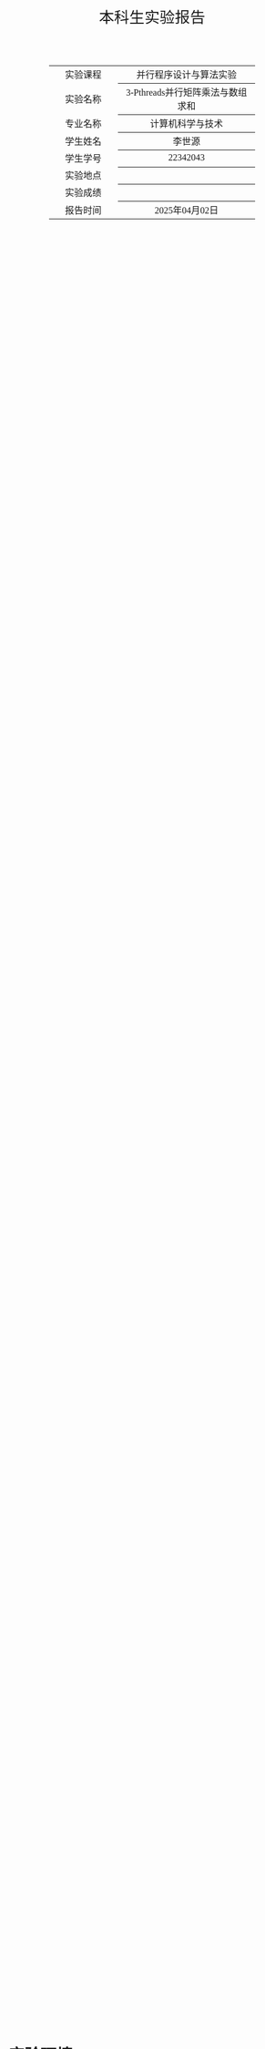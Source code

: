 <div class="cover" style="page-break-after:always;font-family:方正公文仿宋;width:100%;height:100%;border:none;margin: 0 auto;text-align:center;">
    <div style="width:50%;margin: 0 auto;height:0;padding-bottom:10%;">
        </br>
        <img src="../sysu-name.png" alt="校名" style="width:100%;"/>
    </div>
    </br></br>
    <div style="width:40%;margin: 0 auto;height:0;padding-bottom:40%;">
        <img src="../sysu.png" alt="校徽" style="width:100%;"/>
    </div>
		</br></br></br>
    <span style="font-family:华文黑体Bold;text-align:center;font-size:20pt;margin: 10pt auto;line-height:30pt;">本科生实验报告</span>
    </br>
    </br>
    <table style="border:none;text-align:center;width:72%;font-family:仿宋;font-size:14px; margin: 0 auto;">
    <tbody style="font-family:方正公文仿宋;font-size:12pt;">
        <tr style="font-weight:normal;"> 
            <td style="width:20%;text-align:center;">实验课程</td>
            <td style="width:40%;font-weight:normal;border-bottom: 1px solid;text-align:center;font-family:华文仿宋">并行程序设计与算法实验</td>
      </tr>
        <tr style="font-weight:normal;"> 
            <td style="width:20%;text-align:center;">实验名称</td>
            <td style="width:40%;font-weight:normal;border-bottom: 1px solid;text-align:center;font-family:华文仿宋">3-Pthreads并行矩阵乘法与数组求和</td>
      </tr>
        <tr style="font-weight:normal;"> 
            <td style="width:20%;text-align:center;">专业名称</td>
            <td style="width:40%;font-weight:normal;border-bottom: 1px solid;text-align:center;font-family:华文仿宋">计算机科学与技术</td>
      </tr>
        <tr style="font-weight:normal;"> 
            <td style="width:20%;text-align:center;">学生姓名</td>
            <td style="width:40%;font-weight:normal;border-bottom: 1px solid;text-align:center;font-family:华文仿宋">李世源</td>
      </tr>
        <tr style="font-weight:normal;"> 
            <td style="width:20%;text-align:center;">学生学号</td>
            <td style="width:40%;font-weight:normal;border-bottom: 1px solid;text-align:center;font-family:华文仿宋">22342043</td>
      </tr>
        <tr style="font-weight:normal;"> 
            <td style="width:20%;text-align:center;">实验地点</td>
            <td style="width:40%;font-weight:normal;border-bottom: 1px solid;text-align:center;font-family:华文仿宋"></td>
      </tr>
        <tr style="font-weight:normal;"> 
            <td style="width:20%;text-align:center;">实验成绩</td>
            <td style="width:40%;font-weight:normal;border-bottom: 1px solid;text-align:center;font-family:华文仿宋"></td>
      </tr>
      <tr style="font-weight:normal;"> 
            <td style="width:20%;text-align:center;">报告时间</td>
            <td style="width:40%;font-weight:normal;border-bottom: 1px solid;text-align:center;font-family:华文仿宋">2025年04月02日</td>
      </tr>
    </tbody>              
    </table>
</div>

<!-- 注释语句：导出PDF时会在这里分页，使用 Typora Newsprint 主题放大 125% -->



# 实验环境

我的测试平台处理器是 Intel Xeon E7 处理器，单槽 16 核，Intel 给出的性能信息如下：

| Processor Group                                              | GFLOPS | APP     |
| ------------------------------------------------------------ | ------ | ------- |
| Intel® Xeon® Processor E7-4830 v3 (30M Cache, 2.10 GHz) E7-4830V3 | 403.2  | 0.12096 |

# 代码介绍

- `test1` 目录下为并行矩阵乘法对 C 按行划分实现。
- `test2` 目录下为并行矩阵乘法对 C 按块划分实现。
- `test3` 目录下为并行数组求和每个线程单独求和，最后相加的实现。
- `test4` 目录下为并行数组求和通过全局求和值及其锁的实现。

`Makefile` 中定义了开发、构建、测试，使用如下：

```shell
# 生成 LSP 配置文件，本实验不需要链接所以这个不太需要
make dev

# 只构建不测试
make build

# 运行单次测试
./build/test1 2048 2048 2048 16  # 并行矩阵乘法
./build/test2 0x1p27 # 并行数组求和, 128M = 0x1p27

# 运行表格上的全部测试，输出表格形式的结果
make test1  # 并行矩阵乘法
make test2  # 并行数组求和

# 清空已构建内容(build 目录)
make clean
```

使用 jupyter notebook 脚本 `draw.ipynb` 根据 `make test1` 或 `make test2` 输出的结果 (`build/result.md`) 画图，直观展示性能变化情况。实验报告中的曲线图均由该脚本生成。

# 并行矩阵乘法

## 实验要求

使用 Pthreads 实现并行矩阵乘法，并通过实验分析其性能。

**输入**：$m,n,k$ 三个整数，每个整数的取值范围均为 $[128, 2048]$。

**问题描述：**随机生成 $m\times n$ 的矩阵 $A$ 及 $n\times k$ 的矩阵 $B$，并对这两个矩阵进行矩阵乘法运算，得到矩阵 $C$。

**输出**： $A,B,C$ 三个矩阵，及矩阵计算所消耗的时间 $t$。

**要求**：
1. 使用 Pthreads 创建多线程实现并行矩阵乘法，调整线程数量（1-16）及矩阵规模（128-2048），根据结果分析其并行性能（包括但不限于，时间、效率、可扩展性）。
2. 选做：可分析不同数据及任务划分方式的影响。

## 测试分析

按照 A 矩阵行划分计算，得到测试结果如下：

|    |     128     |     256     |     512     |     1024    |     2048    |
|----|-------------|-------------|-------------|-------------|-------------|
|  1 | 1.11776e-03 | 1.18844e-02 | 8.65336e-02 | 6.30368e-01 | 5.68360e+00 |
|  2 | 1.46766e-03 | 5.87945e-03 | 4.50713e-02 | 3.62203e-01 | 3.54966e+00 |
|  4 | 8.85635e-04 | 3.83457e-03 | 2.27392e-02 | 1.78856e-01 | 2.09500e+00 |
|  8 | 1.33344e-03 | 2.41976e-03 | 1.47262e-02 | 8.92969e-02 | 1.14147e+00 |
| 16 | 1.51407e-03 | 2.48741e-03 | 9.83513e-03 | 4.69817e-02 | 7.42013e-01 |

如下是相同矩阵规模下，随着线程数量增大，所消耗时间的变化情况：

![time-num_threads](images/time-num_threads.png)

对于较小的矩阵（如128×128），线程数量的增加并不总能带来性能提升。当线程从1增加到2时，计算时间反而略有上升，从1.12毫秒增加到1.47毫秒，这可能是因为线程创建和同步的开销超过了并行计算带来的收益。当线程数增加到4时，时间降至0.886毫秒，说明并行化开始发挥作用。然而，继续增加线程至8或16时，时间波动较大，甚至有所回升，这表明对于小矩阵，过多的线程反而可能因管理开销而降低效率。

而对于中等规模的矩阵（如256×256至1024×1024），增加线程数量能显著减少计算时间。例如，在256×256的矩阵上，使用1个线程需要11.88毫秒，而使用16个线程仅需2.49毫秒，加速比约为4.8倍。在1024×1024的矩阵上，加速比更为明显，从单线程的630毫秒降至16线程的47毫秒，加速比高达13.4倍，接近理想的线性加速。

对于更大的矩阵（如2048×2048），线程数量的增加仍然能大幅提升性能，但加速比有所下降。从1个线程的5.68秒减少到16个线程的0.742秒，加速比约为7.7倍。虽然仍然可观，但相比中等规模矩阵的加速比有所降低，这可能是因为大规模计算时内存带宽或缓存竞争成为瓶颈，限制了并行效率的进一步提升。

如下是相同线程数量下，随着矩阵规模增大，所消耗时间的变化情况：

![time-matrix_size](images/time-matrix_size.png)

当线程数量固定时，矩阵规模的增大会显著增加计算时间，但多线程能有效缓解这一趋势。

在单线程情况下，矩阵规模从128×128增加到2048×2048（即规模扩大16倍），计算时间从1.12毫秒激增至5.68秒，增长约5000倍，这与矩阵乘法的理论计算复杂度（O(n³)）相符。相比之下，使用16个线程时，同样的规模增长仅使计算时间从1.51毫秒增加到742毫秒，增长约500倍，远低于单线程的增长幅度。这说明多线程能有效降低大规模矩阵计算的时间成本。

此外，对比不同线程数下的表现可以发现，对于小矩阵（如128×128），多线程的优势并不明显，甚至可能因额外开销而变慢。而对于大矩阵（如2048×2048），16个线程的计算速度比单线程快7.7倍，充分体现了并行计算在高计算负载下的优势。

## 选作部分

`test3` 目录下代码为对 C 矩阵按块划分的方式，对于指定的线程数量 num_threads，找到一个最优的线程分配方案，将可用的线程数合理地划分到矩阵的行和列维度上。通过如下函数实现：

```cpp
pair<int, int> get_block_distribution(int num_threads, int M, int N) {
  int best_rows = 1;
  int best_cols = num_threads;
  double best_ratio_diff = fabs(1.0 - (double)(M*best_cols)/(N*best_rows));
  
  // 尝试所有可能的因数分解
  for (int rows = 1; rows <= num_threads; rows++) {
    if (num_threads % rows != 0) continue;
    int cols = num_threads / rows;
    double ratio = (double)(M*cols)/(N*rows);
    double ratio_diff = fabs(1.0 - ratio);
    
    if (ratio_diff < best_ratio_diff) {
      best_ratio_diff = ratio_diff;
      best_rows = rows;
      best_cols = cols;
    }
  }
  
  return {best_rows, best_cols};
}
```

然后修改线程参数和执行函数，使得从原来的仅有 M 行方向上下限增加 N 列方向的上下限。

通过 `make test3` 执行测试，得到结果如下：

|    |     128     |     256     |     512     |     1024    |     2048    |
|----|-------------|-------------|-------------|-------------|-------------|
|  1 | 1.25928e-03 | 1.23125e-02 | 8.46123e-02 | 6.10925e-01 | 7.66041e+00 |
|  2 | 1.24051e-03 | 6.01996e-03 | 4.32853e-02 | 3.44145e-01 | 3.27047e+00 |
|  4 | 7.61935e-04 | 3.91000e-03 | 2.41941e-02 | 1.82563e-01 | 1.73377e+00 |
|  8 | 1.18493e-03 | 3.32915e-03 | 2.15063e-02 | 1.23304e-01 | 1.05725e+00 |
| 16 | 2.16955e-03 | 3.72726e-03 | 1.29559e-02 | 9.16421e-02 | 9.08718e-01 |

此时性能并没有比单纯的按行划分更好，甚至会变得更差，主要是因为划分方式更加复杂，同时按块划分并没有减少总的计算量。相比先前的实验我还尝试了 Cannon 算法减少了进程间通信，此时线程间仅需要传递几个参数而不需要传递矩阵数据，通信开销也没有优化的余地。在这个场景下，原本简单的按行划分实现性能就基本足够好了。

# 并行数组求和

## 实验要求

使用 Pthreads 实现并行数组求和，并通过实验分析其性能。

**输入**：整数 $n$，取值范围为 $[1M, 128M]$。

**问题描述**：随机生成长度为 $n$ 的整型数组 $A$，计算其元素和 $s=\sum_{i=1}^{n}A_i$。

**输出**：数组 $A$，元素和 $s$，及求和计算所消耗的时间 $t$。

**要求**：
1. 使用 Pthreads 实现并行数组求和，调整线程数量（1-16）及数组规模（1M, 128M），根据结果分析其并行性能（包括但不限于，时间、效率、可扩展性）。
2. 选做：可分析不同聚合方式的影响。

## 测试分析

均分数组，每个线程单独求和，最后相加实现，得到测试结果如下：

|        |      1      |      2      |      4      |      8      |      16     |
|--------|-------------|-------------|-------------|-------------|-------------|
| 0x1p20 | 1.10400e-06 | 5.55251e-04 | 5.59114e-04 | 1.17801e-03 | 2.25172e-03 |
| 0x1p21 | 6.13000e-07 | 4.57030e-04 | 5.70218e-04 | 1.15222e-03 | 2.08686e-03 |
| 0x1p22 | 6.38000e-07 | 4.02528e-04 | 5.63820e-04 | 1.05208e-03 | 2.09491e-03 |
| 0x1p23 | 5.30000e-07 | 4.58224e-04 | 6.79106e-04 | 1.08550e-03 | 2.14978e-03 |
| 0x1p24 | 1.00000e-06 | 4.01877e-04 | 5.61176e-04 | 1.06035e-03 | 1.96605e-03 |
| 0x1p25 | 5.46000e-07 | 4.30647e-04 | 5.43453e-04 | 1.21973e-03 | 2.42399e-03 |
| 0x1p26 | 6.20000e-07 | 4.81649e-04 | 4.77018e-04 | 1.09302e-03 | 2.23789e-03 |
| 0x1p27 | 5.57000e-07 | 4.18138e-04 | 6.28650e-04 | 1.20819e-03 | 1.96629e-03 |

如下为固定线程数量，随着数组规模增长，所消耗时间的变化情况：

![test2 time-array_size](images/test2-time-array_size.png)

在固定线程数的条件下（例如4线程），当数组规模从0x1p20扩大到0x1p27时，耗时保持在5.43e-04到6.79e-04秒之间，并未出现明显增长。这说明对于数组求和这类计算密度较低的操作，当数组规模达到一定阈值后，计算时间的增长幅度趋于平缓。值得注意的是，在单线程情况下，不同规模数组的耗时都维持在极低水平（约5e-07到1e-06秒），这验证了简单任务串行执行的高效性。

如下为固定数组规模，随着线程数量增长，所消耗时间的变化情况：

![test2 time-num_threads](images/test2-time-num_threads.png)

以中等规模数组（如0x1p22）为例，单线程运行时耗时仅为6.38e-07秒，但当线程数增加到16个时，耗时反而增长到2.09e-03秒，呈现明显的性能下降趋势。这种反直觉的现象揭示了并行计算中线程调度的开销问题——当计算任务本身不够繁重时，创建和管理多个线程的开销甚至会超过并行计算带来的收益。特别是在小规模数组（如0x1p20）上，这种线程开销的负面影响更为显著，16线程的耗时达到单线程的2000倍以上。

为了减少线程切换的开销，我增加了代码显式的绑核操作，main 函数一开始就绑核到 0 号核上，每创建一个线程就绑定到一个不同的核上。尽管如此，上述现象并没有发生改变，说明在这个场景下，线程切换的开销远超过了数据任务的开销，除非数据任务更加庞大复杂超过线程切换开销，否则无法避免这样的现象。

## 选作部分

`test4` 目录下代码为设置一个全局求和值，每一个线程都向该值做加法。为了防止线程间争夺这个值产生冒险，还需要设置锁。每一次做加法都需要先（等待锁空闲）上锁，做完加法后解锁。

通过 `make test4` 执行测试，得到结果如下：

|        |      1      |      2      |      4      |      8      |      16     |
|--------|-------------|-------------|-------------|-------------|-------------|
| 0x1p20 | 1.53400e-06 | 4.36329e-04 | 5.94294e-04 | 1.20688e-03 | 2.27984e-03 |
| 0x1p21 | 1.82400e-06 | 3.54933e-04 | 5.26300e-04 | 1.08156e-03 | 2.19736e-03 |
| 0x1p22 | 1.56600e-06 | 3.74218e-04 | 5.23571e-04 | 1.10153e-03 | 2.09218e-03 |
| 0x1p23 | 1.36400e-06 | 3.09327e-04 | 5.06420e-04 | 1.05543e-03 | 2.12955e-03 |
| 0x1p24 | 1.55700e-06 | 3.50873e-04 | 5.36847e-04 | 9.94712e-04 | 2.55879e-03 |
| 0x1p25 | 1.52600e-06 | 4.08960e-04 | 6.58260e-04 | 1.15856e-03 | 2.16493e-03 |
| 0x1p26 | 1.43600e-06 | 3.27288e-04 | 5.55086e-04 | 1.14773e-03 | 2.45791e-03 |
| 0x1p27 | 1.52400e-06 | 3.40839e-04 | 5.42333e-04 | 1.10732e-03 | 2.28802e-03 |

对比原本的实现，性能要更差一些，显然是因为围绕锁的操作引入了新的开销。对于这个数组求和场景，原本每一个线程单独求和，最后相加的方式是开销最小的，没有必要使用锁。